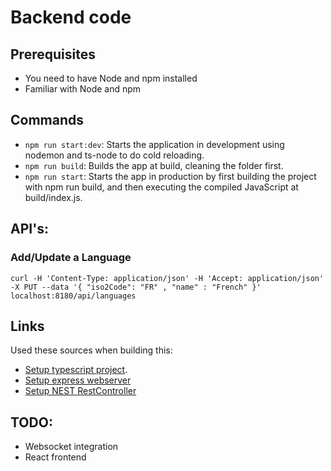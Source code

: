 # Backend code

## Prerequisites
- You need to have Node and npm installed
- Familiar with Node and npm

## Commands
- `npm run start:dev`: Starts the application in development using nodemon and ts-node to do cold reloading.
- `npm run build`: Builds the app at build, cleaning the folder first.
- `npm run start`: Starts the app in production by first building the project with npm run build, and then executing the compiled JavaScript at build/index.js.

## API's:

### Add/Update a Language
`curl -H 'Content-Type: application/json' -H 'Accept: application/json' -X PUT --data '{ "iso2Code": "FR" , "name" : "French" }' localhost:8180/api/languages`

## Links
Used these sources when building this:
 - [Setup typescript project](https://khalilstemmler.com/blogs/typescript/node-starter-project/).
 - [Setup express webserver](https://www.digitalocean.com/community/tutorials/setting-up-a-node-project-with-typescript)
 - [Setup NEST RestController](https://github.com/nestjsx/crud/wiki/Controllers#getting-started)

## TODO:
- Websocket integration
- React frontend
